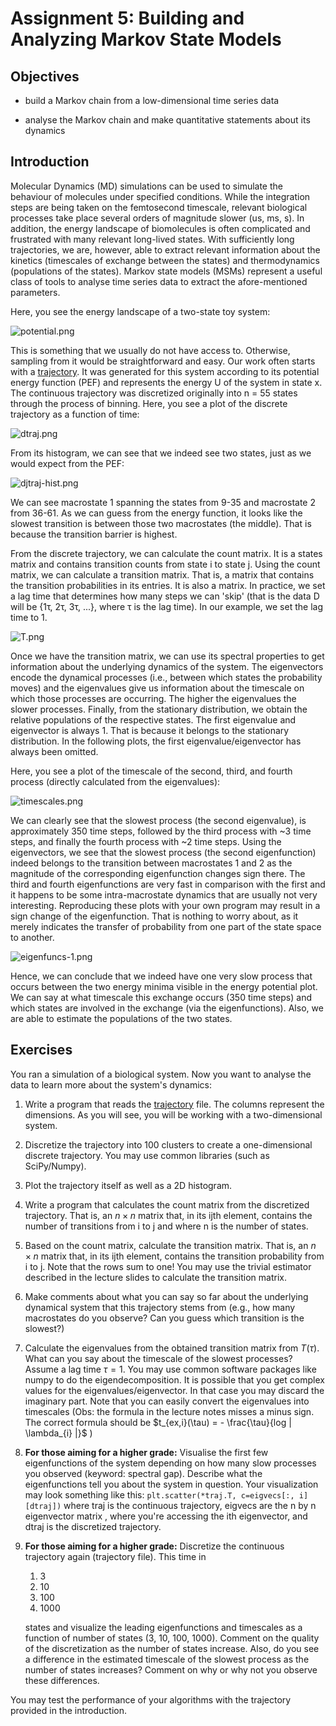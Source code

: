 # Assignment 5: Building and Analyzing Markov State Models 

## Objectives
* build a Markov chain from a low-dimensional time series data
    
* analyse the Markov chain and make quantitative statements about its dynamics

## Introduction
Molecular Dynamics (MD) simulations can be used to simulate the behaviour of molecules under specified conditions. While the integration steps are being taken on the femtosecond timescale, relevant biological processes take place several orders of magnitude slower (us, ms, s). In addition, the energy landscape of biomolecules is often complicated and frustrated with many relevant long-lived states. With sufficiently long trajectories, we are, however, able to extract relevant information about the kinetics (timescales of exchange between the states) and thermodynamics (populations of the states). Markov state models (MSMs) represent a useful class of tools to analyse time series data to extract the afore-mentioned parameters.

Here, you see the energy landscape of a two-state toy system:

![potential.png](./potential.png)

This is something that we usually do not have access to. Otherwise, sampling from it would be straightforward and easy. Our work often starts with a [trajectory](./traj.txt). It was generated for this system according to its potential energy function (PEF) and represents the energy U of the system in state x. The continuous trajectory was discretized originally into n = 55 states through the process of binning. Here, you see a plot of the discrete trajectory as a function of time:

![dtraj.png](./dtraj.png)

From its histogram, we can see that we indeed see two states, just as we would expect from the PEF:

![djtraj-hist.png](./dtraj-hist.png)

We can see macrostate 1 spanning the states from 9-35 and macrostate 2 from 36-61. As we can guess from the energy function, it looks like the slowest transition is between those two macrostates (the middle). That is because the transition barrier is highest.

From the discrete trajectory, we can calculate the count matrix. It is a
states matrix and contains transition counts from state i to state j. Using the count matrix, we can calculate a transition matrix. That is, a matrix that contains the transition probabilities in its entries. It is also a   matrix. In practice, we set a lag time that determines how many steps we can 'skip' (that is the data D will be {1τ, 2τ, 3τ, ...}, where τ is the lag time). In our example, we set the lag time to 1.

![T.png](./T.png)

Once we have the transition matrix, we can use its spectral properties to get information about the underlying dynamics of the system. The eigenvectors encode the dynamical processes (i.e., between which states the probability moves) and the eigenvalues give us information about the timescale on which those processes are occurring. The higher the eigenvalues the slower processes. Finally, from the stationary distribution, we obtain the relative populations of the respective states. The first eigenvalue and eigenvector is always 1. That is because it belongs to the stationary distribution. In the following plots, the first eigenvalue/eigenvector has always been omitted.

Here, you see a plot of the timescale of the second, third, and fourth process (directly calculated from the eigenvalues):

![timescales.png](./timescales.png)

We can clearly see that the slowest process (the second eigenvalue), is approximately 350 time steps, followed by the third process with ~3 time steps, and finally the fourth process with ~2 time steps. Using the eigenvectors, we see that the slowest process (the second eigenfunction) indeed belongs to the transition between macrostates 1 and 2 as the magnitude of the corresponding eigenfunction changes sign there. The third and fourth eigenfunctions are very fast in comparison with the first and it happens to be some intra-macrostate dynamics that are usually not very interesting. Reproducing these plots with your own program may result in a sign change of the eigenfunction. That is nothing to worry about, as it merely indicates the transfer of probability from one part of the state space to another.

![eigenfuncs-1.png](./eigfuncs-1.png)

Hence, we can conclude that we indeed have one very slow process that occurs between the two energy minima visible in the energy potential plot. We can say at what timescale this exchange occurs (350 time steps) and which states are involved in the exchange (via the eigenfunctions). Also, we are able to estimate the populations of the two states.

## Exercises

You ran a simulation of a biological system. Now you want to analyse the data to learn more about the system's dynamics:

1. Write a program that reads the [trajectory](./traj-2.txt) file. The columns represent the dimensions. As you will see, you will be working with a two-dimensional system.
2. Discretize the trajectory into 100 clusters to create a one-dimensional discrete trajectory. You may use common libraries (such as SciPy/Numpy). 
3. Plot the trajectory itself as well as a 2D histogram.
4. Write a program that calculates the count matrix from the discretized trajectory. That is, an $n \times n$ matrix that, in its ijth element, contains the number of transitions from i to j and where n is the number of states.
5. Based on the count matrix, calculate the transition matrix. That is, an $n \times n$ matrix that, in its ijth element, contains the transition probability from i to j. Note that the rows sum to one! You may use the trivial estimator described in the lecture slides to calculate the transition matrix.
6. Make comments about what you can say so far about the underlying dynamical system that this trajectory stems from (e.g., how many macrostates do you observe? Can you guess which transition is the slowest?)
7. Calculate the eigenvalues from the obtained transition matrix from $T(\tau)$. What can you say about the timescale of the slowest processes? Assume a lag time $\tau = 1$. You may use common software packages like numpy to do the eigendecomposition. It is possible that you get complex values for the eigenvalues/eigenvector. In that case you may discard the imaginary part. Note that you can easily convert the eigenvalues into timescales (Obs: the formula in the lecture notes misses a minus sign. The correct formula should be $t_{ex,i}(\tau) = - \frac{\tau}{log | \lambda_{i} |}$ )
8. **For those aiming for a higher grade:** Visualise the first few eigenfunctions of the system depending on how many slow processes you observed (keyword: spectral gap). Describe what the eigenfunctions tell you about the system in question. Your visualization may look something like this: `plt.scatter(*traj.T, c=eigvecs[:, i][dtraj])` where traj is the continuous trajectory, eigvecs are the n by n eigenvector matrix , where you're accessing the ith eigenvector, and dtraj is the discretized trajectory.
9. **For those aiming for a higher grade:** Discretize the continuous trajectory again (trajectory file). This time in 
    1. 3
    2. 10
    3. 100
    4. 1000
    
    states and visualize the leading eigenfunctions and timescales as a function of number of states (3, 10, 100, 1000). Comment on the quality of the discretization as the number of states increase. Also, do you see a difference in the estimated timescale of the slowest process as the number of states increases? Comment on why or why not you observe these differences.

You may test the performance of your algorithms with the trajectory provided in the introduction.